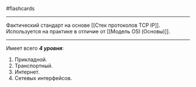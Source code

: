#flashcards
***
Фактический стандарт на основе [[Стек протоколов TCP IP]]. Используется на практике в отличие от [[Модель OSI (Основы)]].
***
Имеет всего ***4 уровня***:
1. Прикладной.
2. Транспортный.
3. Интернет.
4. Сетевых интерфейсов.
<!--SR:!2025-10-05,9,250-->
